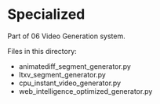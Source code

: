 # Specialized

Part of 06 Video Generation system.

Files in this directory:
- animatediff_segment_generator.py
- ltxv_segment_generator.py
- cpu_instant_video_generator.py
- web_intelligence_optimized_generator.py
